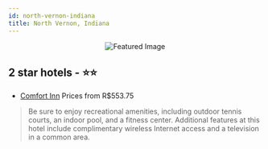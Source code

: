 ```yaml
---
id: north-vernon-indiana
title: North Vernon, Indiana
---
```


<center><img src="https://i.travelapi.com/hotels/1000000/300000/295500/295406/ef3efca7_z.jpg" alt="Featured Image" /></center>


##  2 star hotels - ⭐️⭐️

-    [Comfort Inn](https://us.hurb.com/hotels/north-vernon/comfort-inn-JNP-JP204618?cmp=18055) Prices from R$553.75
   > Be sure to enjoy recreational amenities, including outdoor tennis courts, an indoor pool, and a fitness center. Additional features at this hotel include complimentary wireless Internet access and a television in a common area.
